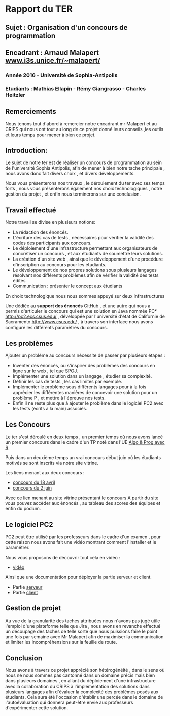 # Rapport du TER
## Sujet : Organisation d'un concours de programmation
## Encadrant : Arnaud Malapert www.i3s.unice.fr/~malapert/
### Année 2016 - Université de Sophia-Antipolis
### Etudiants : Mathias Ellapin - Rémy Giangrasso - Charles Heitzler


## Remerciements
Nous tenons tout d'abord à remercier notre encadrant mr Malapert et au CRIPS qui nous ont tout au long de ce projet donné leurs conseils ,les outils et leurs temps pour mener à bien ce projet.

## Introduction:
Le sujet de notre ter est de réaliser un concours de programmation au sein de l'université Sophia Antipolis,
afin de mener à bien notre tache principale , nous avons donc fait divers choix , et divers développements.

Nous vous présenterons nos travaux , le déroulement du ter avec ses temps forts , nous vous présenterons également nos choix technologiques  , notre gestion du projet , et enfin nous terminerons sur une conclusion.

## Travail effectué

Notre travail se divise en plusieurs notions:

+ La rédaction des énoncés.
+ L'écriture des cas de tests , nécessaires pour vérifier la validité des codes des participants aux concours.
+ Le déploiement d'une infrastructure permettant aux organisateurs de concrétiser un concours , et aux étudiants de soumettre leurs solutions.
+ La création d'un site web , ainsi que le développement d'une procédure d'inscription au concours pour les étudiants.
+ Le développement de nos propres solutions sous plusieurs langages résolvant nos différents problèmes afin de vérifier la validité des tests édités
+ Communication : présenter le concept aux étudiants

En choix technologique nous nous sommes appuyé sur deux infrastructures

Une dédiée au **support des énoncés** GitHub , et une autre qui nous a permis d'articuler le concours qui est une solution en Java nommée PC² http://pc2.ecs.csus.edu/ , développée par l'université d'état de Californie de Sacramento http://www.csus.edu/ , à travers son interface nous avons configuré les différents paramètres du concours.

## Les problèmes
Ajouter un problème au concours nécessite de passer par plusieurs étapes :
+ Inventer des énoncés, ou s'inspirer des problèmes des concours en ligne sur le web , tel que [SPOJ](http://www.spoj.com/ "spoj").
+ Implémenter une solution dans un langage , étudier sa complexité.
+ Définir les cas de tests , les cas limites par exemple.
+ Implémenter le problème sous différents langages pour à la fois apprécier les différentes manières de concevoir une solution pour un problème P , et mettre à l'épreuve nos tests.
+ Enfin il ne reste plus que à ajouter le problème dans le logiciel PC2 avec les tests (écrits à la main) associés.

## Les Concours
Le ter s'est déroulé en deux temps , un premier temps où nous avons lancé un premier concours dans le cadre d'un TP noté dans l'UE
[Algo & Prog avec R](http://www.i3s.unice.fr/~malapert/org/teaching/introR.html "Algo & Prog avec R")
 

Puis dans un deuxième temps un vrai concours début juin où les étudiants motivés se sont inscrits via notre site vitrine.

Les liens menant aux deux concours :

+ [concours du 18 avril](https://github.com/GRnice/concoursProgram/blob/master/README.md "concours du 18 avril") 
+ [concours du 2 juin](https://github.com/GRnice/concoursProgram/blob/master/README.md "concours du 2 juin")

Avec ce [lien](http://concours-prog-unice.890m.com "lien 2 juin") menant au site vitrine présentant le concours 
A partir du site vous pouvez accèder aux énoncés , au tableau des scores des équipes et enfin du podium.

## Le logiciel PC2

PC2 peut être utilisé par les professeurs dans le cadre d'un examen , pour cette raison nous avons fait une vidéo montrant comment l'installer et le paramétrer.

Nous vous proposons de découvrir tout cela en vidéo :
+  [vidéo](https://raw.githubusercontent.com/GRnice/ConcoursJuin/master/video-tuto.mp4 "movie")

Ainsi que une documentation pour déployer la partie serveur et client.
+ Partie [serveur](https://github.com/GRnice/ConcoursJuin/blob/master/deploiement/serveur.md "serveur")
+ Partie [client](https://github.com/GRnice/ConcoursJuin/blob/master/deploiement/serveur.md "client")

## Gestion de projet

Au vue de la granularité des taches attribuées nous n'avons pas jugé utile l'emploi d'une plateforme telle que Jira , nous avons en revanche effectué un découpage des taches de telle sorte que nous puissions faire le point une fois par semaine avec Mr Malapert afin de maximiser la communication et limiter les incompréhensions sur la feuille de route.

## Conclusion
Nous avons à travers ce projet apprécié son hétérogénéité , dans le sens où nous ne nous sommes pas cantonné dans un domaine précis mais bien dans plusieurs domaines , en allant du déploiement d'une infrastructure avec la collaboration du CRIPS à l'implémentation des solutions dans plusieurs langages afin d'évaluer la complexité des problèmes posés aux étudiants.
Cela aura été l'occasion d'établir une percée dans le domaine de l'autoévaluation qui donnera peut-être envie aux professeurs d'expérimenter cette solution.
